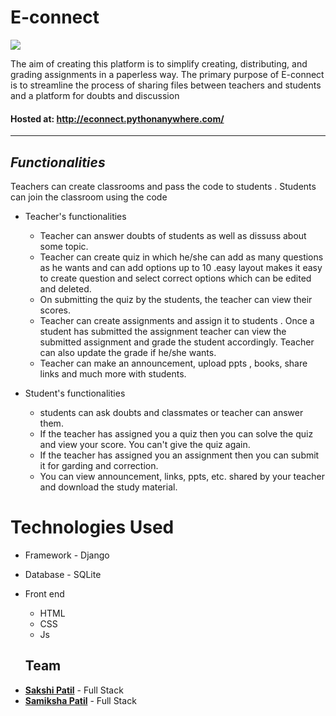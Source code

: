 # E-connect

<img src="https://github.com/sakshipatil16/E-connect/blob/master/gif/econnect_gif.gif">

The aim of creating this platform is to simplify creating, distributing, and grading assignments in a paperless way. The primary purpose of E-connect is to streamline the process of sharing files between teachers and students and a platform for doubts and discussion

 #### Hosted at: <a href="http://econnect.pythonanywhere.com/">http://econnect.pythonanywhere.com/</a>

---

## ***Functionalities***
Teachers can create classrooms and pass the code to students . Students can join the classroom using the code 

- Teacher's functionalities
   - Teacher can answer doubts of students as well as dissuss about some topic.
   - Teacher can create quiz in which he/she can add as many questions as he wants and can add options up to 10 .easy layout makes it        easy to create question and select correct options which can be edited and deleted.
   - On submitting the quiz by the students, the teacher can view their scores.
   - Teacher can create assignments and assign it to students . Once a student has submitted the assignment teacher can view the submitted assignment and grade the student accordingly. Teacher can also update the grade if he/she wants.
   - Teacher can make an announcement, upload ppts , books, share links and much more with students.

      
- Student's functionalities
   - students can ask doubts and classmates or teacher can answer them. 
   - If  the teacher has assigned you a quiz then you can solve the quiz and view your score. You can't give the quiz again.
   - If the teacher has assigned you an assignment then you can submit it for garding and correction.
   - You can view announcement, links, ppts, etc. shared  by your teacher and download the study material.
   
 # Technologies Used
- Framework - Django
- Database - SQLite
- Front end 
    - HTML
    - CSS
    - Js
     


  ## Team
* <a href="https://github.com/sakshipatil16"><b>Sakshi Patil</b></a> - Full Stack 
* <a href="https://github.com/samiksha-patil"><b>Samiksha Patil</b></a> - Full Stack

 
